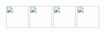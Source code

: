 <img src="https://user-images.githubusercontent.com/4249591/32582506-2d1b2bc6-c4bd-11e7-8cb7-8dbe6c4fc13b.png" height="60">

<img src="https://user-images.githubusercontent.com/4249591/32582507-30e71ba2-c4bd-11e7-8f99-b740e7cd0bbd.png" height="60">

<img src="https://user-images.githubusercontent.com/4249591/32582514-35851e20-c4bd-11e7-8678-b83284454806.png" height="60">

<img src="https://user-images.githubusercontent.com/4249591/32582516-3aecbbac-c4bd-11e7-8b1d-7c2c11c5b886.png" height="60">
